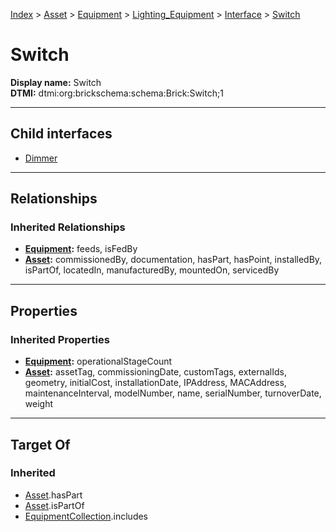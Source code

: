 [Index](../../../../../Index.md) > [Asset](../../../../Asset.md) > [Equipment](../../../Equipment.md) > [Lighting_Equipment](../../Lighting_Equipment.md) > [Interface](../Interface.md) > [Switch](#)
# Switch

**Display name:** Switch<br />
**DTMI:** dtmi:org:brickschema:schema:Brick:Switch;1

---

## Child interfaces
* [Dimmer](Dimmer.md)

---

## Relationships

### Inherited Relationships
* **[Equipment](../../../Equipment.md):** feeds, isFedBy
* **[Asset](../../../../Asset.md):** commissionedBy, documentation, hasPart, hasPoint, installedBy, isPartOf, locatedIn, manufacturedBy, mountedOn, servicedBy

---

## Properties

### Inherited Properties
* **[Equipment](../../../Equipment.md):** operationalStageCount
* **[Asset](../../../../Asset.md):** assetTag, commissioningDate, customTags, externalIds, geometry, initialCost, installationDate, IPAddress, MACAddress, maintenanceInterval, modelNumber, name, serialNumber, turnoverDate, weight

---

## Target Of
### Inherited
* [Asset](../../../../Asset.md).hasPart
* [Asset](../../../../Asset.md).isPartOf
* [EquipmentCollection](../../../../../Collection/AssetCollection/EquipmentCollection/EquipmentCollection.md).includes
